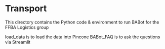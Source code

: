 # Transport
This directory contains the Python code & environment to run BABot for the FFBA Logistics group

load_data is to load the data into Pincone
BABot_FAQ is to ask the questions via Streamlit

